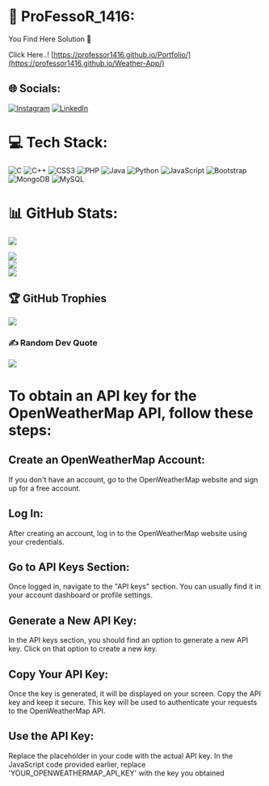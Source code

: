 # 💫 ProFessoR_1416: 

You Find Here Solution 💫

Click Here..! [https://professor1416.github.io/Portfolio/](https://professor1416.github.io/Weather-App/)
## 🌐 Socials:
[![Instagram](https://img.shields.io/badge/Instagram-%23E4405F.svg?logo=Instagram&logoColor=white)](https://instagram.com/traveler_bug14) [![LinkedIn](https://img.shields.io/badge/LinkedIn-%230077B5.svg?logo=linkedin&logoColor=white)](https://linkedin.com/in/prashantdasnur1416) 

# 💻 Tech Stack:
![C](https://img.shields.io/badge/c-%2300599C.svg?style=flat&logo=c&logoColor=white) ![C++](https://img.shields.io/badge/c++-%2300599C.svg?style=flat&logo=c%2B%2B&logoColor=white) ![CSS3](https://img.shields.io/badge/css3-%231572B6.svg?style=flat&logo=css3&logoColor=white) ![PHP](https://img.shields.io/badge/php-%23777BB4.svg?style=flat&logo=php&logoColor=white) ![Java](https://img.shields.io/badge/java-%23ED8B00.svg?style=flat&logo=java&logoColor=white) ![Python](https://img.shields.io/badge/python-3670A0?style=flat&logo=python&logoColor=ffdd54) ![JavaScript](https://img.shields.io/badge/javascript-%23323330.svg?style=flat&logo=javascript&logoColor=%23F7DF1E) ![Bootstrap](https://img.shields.io/badge/bootstrap-%23563D7C.svg?style=flat&logo=bootstrap&logoColor=white) ![MongoDB](https://img.shields.io/badge/MongoDB-%234ea94b.svg?style=flat&logo=mongodb&logoColor=white) ![MySQL](https://img.shields.io/badge/mysql-%2300f.svg?style=flat&logo=mysql&logoColor=white)
# 📊 GitHub Stats:
![](https://komarev.com/ghpvc/?username=Professor1416&label=PROFILE+VIEWS&base=489)

![](https://github-readme-stats.vercel.app/api?username=professor1416&theme=dark&hide_border=true&include_all_commits=false&count_private=false)<br/>
![](https://github-readme-streak-stats.herokuapp.com/?user=professor1416&theme=dark&hide_border=true)<br/>
![](https://github-readme-stats.vercel.app/api/top-langs/?username=professor1416&theme=dark&hide_border=true&include_all_commits=false&count_private=false&layout=compact)

## 🏆 GitHub Trophies
![](https://github-profile-trophy.vercel.app/?username=professor1416&theme=monokai&no-frame=true&no-bg=true&margin-w=4)

### ✍️ Random Dev Quote
![](https://quotes-github-readme.vercel.app/api?type=horizontal&theme=tokyonight)

# To obtain an API key for the OpenWeatherMap API, follow these steps:

## Create an OpenWeatherMap Account:
If you don't have an account, go to the OpenWeatherMap website and sign up for a free account.

## Log In:
After creating an account, log in to the OpenWeatherMap website using your credentials.

## Go to API Keys Section:
Once logged in, navigate to the "API keys" section. You can usually find it in your account dashboard or profile settings.

## Generate a New API Key:
In the API keys section, you should find an option to generate a new API key. Click on that option to create a new key.

## Copy Your API Key:
Once the key is generated, it will be displayed on your screen. Copy the API key and keep it secure. This key will be used to authenticate your requests to the OpenWeatherMap API.

## Use the API Key:
Replace the placeholder in your code with the actual API key. In the JavaScript code provided earlier, replace 'YOUR_OPENWEATHERMAP_API_KEY' with the key you obtained
